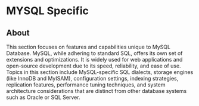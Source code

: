 # MYSQL Specific

## **About**

This section focuses on features and capabilities unique to MySQL Database. MySQL, while adhering to standard SQL, offers its own set of extensions and optimizations. It is widely used for web applications and open-source development due to its speed, reliability, and ease of use. Topics in this section include MySQL-specific SQL dialects, storage engines (like InnoDB and MyISAM), configuration settings, indexing strategies, replication features, performance tuning techniques, and system architecture considerations that are distinct from other database systems such as Oracle or SQL Server.
